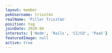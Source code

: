 ```yaml
---
layout: member
pekUsername: triszt4n
realName: 'Piller Trisztán'
position: tag
joinDate: 2020-04
interests: ['Node', 'Rails', 'CI/CD', 'PaaS']
featuredImage: null
active: true
---
```

